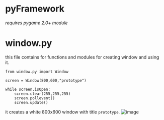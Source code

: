 # pyFramework
*requires pygame 2.0+ module*

# window.py
this file contains for functions and modules for creating window and using it.
```
from window.py import Window

screen = Window(800,600,"prototype")

while screen.isOpen:
    screen.clear(255,255,255)
    screen.pollevent()
    screen.update()
```
it creates a white 800x600 window with title `prototype`.
![image](https://user-images.githubusercontent.com/85917376/126364646-2d4c3444-20f9-4c07-ba1e-f59836440475.png)
